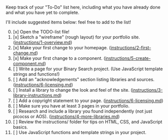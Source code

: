 Keep track of your "To-Do" list here, including what you have already done and what you have yet to complete.

I'll include suggested items below: feel free to add to the list!

0. [x] Open the TODO-list file!
1. [x] Sketch a "wireframe" (rough layout) for your portfolio site. ([instructions/1-overview.md](instructions/1-overview.md))
2. [x] Make your first change to your homepage. ([instructions/2-first-change.md](instructions/2-first-change.md))
3. [x] Make your first change to a component. ([instructions/5-create-component.md](instructions/5-create-component.md))
4. [ ] Write a page for your Binary Search project. (Use JavaScript template strings and functions!)
5. [ ] Add an "acknowledgements" section listing libraries and sources. ([instructions/6-licensing.md](instructions/6-licensing.md))
6. [ ] Install a library to change the look and feel of the site. ([instructions/3-library-instructions.md](instructions/3-library-instructions.md))
7. [ ] Add a copyright statement to your page. ([instructions/6-licensing.md](instructions/6-licensing.md))
8. [ ] Make sure you have at least 3 pages in your portfolio.
9. [ ] Research and include a library you found independently (not just picocss or AOS). ([instructions/4-more-libraries.md](instructions/4-more-libraries.md))
10. [ ] Review the instructions/ folder for tips on HTML, CSS, and JavaScript basics.
11. [ ] Use JavaScript functions and template strings in your project.

